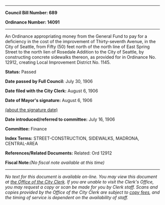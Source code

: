 

********

**Council Bill Number: 689**
   
**Ordinance Number: 14091**
********

 An Ordinance appropriating money from the General Fund to pay for a deficiency in the cost of the improvement of Thirty-seventh Avenue, in the City of Seattle, from Fifty (50) feet north of the north line of East Spring Street to the north lien of Rosedale Addition to the City of Seattle, by constructing concrete sidewalks thereon, as provided for in Ordinance No. 12912, creating Local Improvement District No. 1145.

**Status:** Passed
   
**Date passed by Full Council:** July 30, 1906
   
**Date filed with the City Clerk:** August 6, 1906
   
**Date of Mayor's signature:** August 6, 1906
   
[(about the signature date)](/~public/approvaldate.htm)
   
   
   
**Date introduced/referred to committee:** July 16, 1906
   
**Committee:** Finance
   
   
**Index Terms:** STREET-CONSTRUCTION, SIDEWALKS, MADRONA, CENTRAL-AREA

**References/Related Documents:** Related: Ord 12912

**Fiscal Note:**_(No fiscal note available at this time)_
********

_No text for this document is available on-line. You may view this document at [the Office of the City Clerk](http://www.seattle.gov/leg/clerk/contactUs.htm). If you are unable to visit the Clerk's Office, you may request a copy or scan be made for you by Clerk staff. Scans and copies provided by the Office of the City Clerk are subject to [copy fees](http://clerk.seattle.gov/~public/clerkfees.htm), and the timing of service is dependent on the availability of staff._

